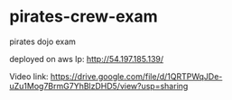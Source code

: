 # pirates-crew-exam
pirates dojo exam


deployed on aws 
Ip: http://54.197.185.139/

Video link:
https://drive.google.com/file/d/1QRTPWqJDe-uZu1Mog7BrmG7YhBlzDHD5/view?usp=sharing
